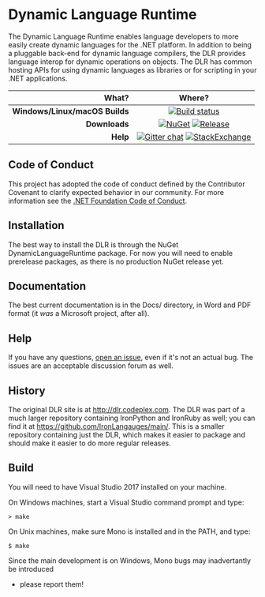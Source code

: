 Dynamic Language Runtime
========================
The Dynamic Language Runtime enables language developers to more easily create dynamic languages for the .NET platform. In addition to being a pluggable back-end for dynamic language compilers, the DLR provides language interop for dynamic operations on objects. The DLR has common hosting APIs for using dynamic languages as libraries or for scripting in your .NET applications.

| **What?** | **Where?** |
| --------: | :------------: |
| **Windows/Linux/macOS Builds** | [![Build status](https://dotnetfoundation.visualstudio.com/IronLanguages/_apis/build/status/DLR)](https://dotnetfoundation.visualstudio.com/IronLanguages/_build/latest?definitionId=41) |
| **Downloads** | [![NuGet](https://img.shields.io/nuget/v/DynamicLanguageRuntime.svg)](https://www.nuget.org/packages/DynamicLanguageRuntime/) [![Release](https://img.shields.io/github/release/IronLanguages/dlr.svg)](https://github.com/IronLanguages/dlr/releases/latest)|
| **Help** | [![Gitter chat](https://badges.gitter.im/IronLanguages/ironpython.svg)](https://gitter.im/IronLanguages/ironpython) [![StackExchange](https://img.shields.io/stackexchange/stackoverflow/t/dynamic-language-runtime.svg)](http://stackoverflow.com/questions/tagged/dynamic-language-runtime) |

Code of Conduct
---------------
This project has adopted the code of conduct defined by the Contributor Covenant to clarify expected behavior in our community.
For more information see the [.NET Foundation Code of Conduct](https://dotnetfoundation.org/code-of-conduct). 

Installation
------------
The best way to install the DLR is through the NuGet DynamicLanguageRuntime package. For now you will need to enable prerelease packages, as there is no production NuGet release yet.

Documentation
-------------
The best current documentation is in the Docs/ directory, in Word and PDF format (it *was* a Microsoft project, after all).

Help
----
If you have any questions, [open an issue](https://github.com/IronLanguages/dlr/issues/new), even if it's not an actual bug. The issues are an acceptable discussion forum as well.

History
-------
The original DLR site is at http://dlr.codeplex.com. The DLR was part of a much larger repository containing IronPython and IronRuby as well; you can find it at https://github.com/IronLangauges/main/. This is a smaller repository containing just the DLR, which makes it easier to package and should make it easier to do more regular releases.

Build
-----
You will need to have Visual Studio 2017 installed on your machine.

On Windows machines, start a Visual Studio command prompt and type:

    > make
    
On Unix machines, make sure Mono is installed and in the PATH, and type:

    $ make

Since the main development is on Windows, Mono bugs may inadvertantly be introduced
- please report them!
